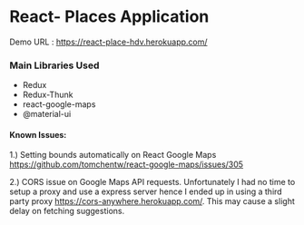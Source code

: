 # React- Places Application

Demo URL : https://react-place-hdv.herokuapp.com/

### Main Libraries Used
<ul>
<li>Redux</li>
<li>Redux-Thunk</li>
<li>react-google-maps</li>
<li>@material-ui</li>
</ul>


#### Known Issues: 

1.) Setting bounds automatically on React Google Maps 
https://github.com/tomchentw/react-google-maps/issues/305


2.) CORS issue on Google Maps API requests. 
Unfortunately I had no time to setup a proxy and use a express server hence I ended up in using a third party proxy
https://cors-anywhere.herokuapp.com/. This may cause a slight delay on fetching suggestions.